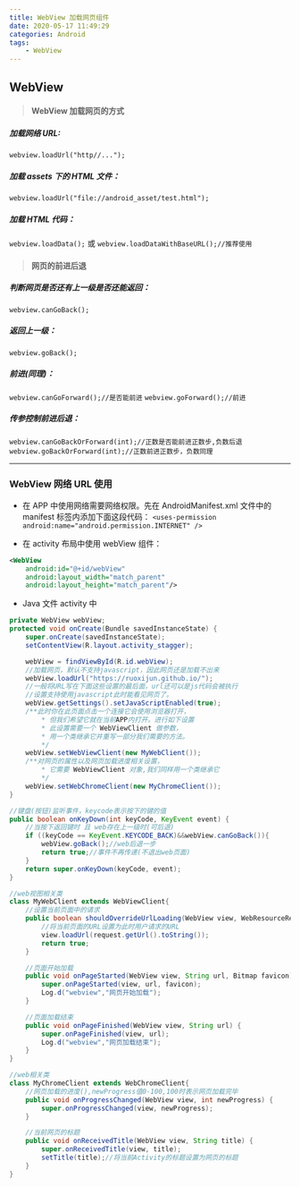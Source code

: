 ```yaml
---
title: WebView 加载网页组件
date: 2020-05-17 11:49:29
categories: Android
tags: 
    - WebView
---
```


## WebView

> #### WebView 加载网页的方式

##### 加载网络 URL:

`webview.loadUrl("http//...");`

##### 加载 assets 下的 HTML 文件：

`webview.loadUrl("file://android_asset/test.html");`

##### 加载 HTML 代码：

`webview.loadData();` 或 `webview.loadDataWithBaseURL();//推荐使用`

> #### 网页的前进后退

##### 判断网页是否还有上一级是否还能返回：

`webview.canGoBack();`

##### 返回上一级：

`webview.goBack();`

##### 前进(同理)：

`webview.canGoForward();//是否能前进`
`webview.goForward();//前进`

##### 传参控制前进后退：

`webview.canGoBackOrForward(int);//正数是否能前进正数步,负数后退`
`webview.goBackOrForward(int);//正数前进正数步，负数同理`

---

### WebView 网络 URL 使用

-   在 APP 中使用网络需要网络权限。先在 AndroidManifest.xml 文件中的 manifest 标签内添加下面这段代码：
    `<uses-permission android:name="android.permission.INTERNET" />`

-   在 activity 布局中使用 webView 组件：

```xml
<WebView
    android:id="@+id/webView"
    android:layout_width="match_parent"
    android:layout_height="match_parent"/>
```

-   Java 文件 activity 中

```java
private WebView webView;
protected void onCreate(Bundle savedInstanceState) {
    super.onCreate(savedInstanceState);
    setContentView(R.layout.activity_stagger);

    webView = findViewById(R.id.webView);
    //加载网页，默认不支持javascript，因此网页还是加载不出来
    webView.loadUrl("https://ruoxijun.github.io/");
    //一般将URL写在下面这些设置的最后面，url还可以是js代码会被执行
    //设置支持使用javascript此时能看见网页了。
    webView.getSettings().setJavaScriptEnabled(true);
    /**此时你在此页面点击一个连接它会使用浏览器打开，
        * 但我们希望它就在当前APP内打开。进行如下设置
        * 此设置需要一个 WebViewClient 做参数，
        * 用一个类继承它并重写一部分我们需要的方法。
        */
    webView.setWebViewClient(new MyWebClient());
    /**对网页的属性以及网页加载进度相关设置，
        * 它需要 WebViewClient 对象,我们同样用一个类继承它
        */
    webView.setWebChromeClient(new MyChromeClient());
}

//键盘(按钮)监听事件，keycode表示按下的键的值
public boolean onKeyDown(int keyCode, KeyEvent event) {
    //当按下返回键时 且 web存在上一级时(可后退)
    if ((keyCode == KeyEvent.KEYCODE_BACK)&&webView.canGoBack()){
        webView.goBack();//web后退一步
        return true;//事件不再传递(不退出web页面)
    }
    return super.onKeyDown(keyCode, event);
}

//web视图相关类
class MyWebClient extends WebViewClient{
    //设置当前页面中的请求
    public boolean shouldOverrideUrlLoading(WebView view, WebResourceRequest request) {
        //将当前页面的URL设置为此时用户请求的URL
        view.loadUrl(request.getUrl().toString());
        return true;
    }

    //页面开始加载
    public void onPageStarted(WebView view, String url, Bitmap favicon) {
        super.onPageStarted(view, url, favicon);
        Log.d("webview","网页开始加载");
    }

    //页面加载结束
    public void onPageFinished(WebView view, String url) {
        super.onPageFinished(view, url);
        Log.d("webview","网页加载结束");
    }
}

//web相关类
class MyChromeClient extends WebChromeClient{
    //网页加载的进度(),newProgress值0-100,100时表示网页加载完毕
    public void onProgressChanged(WebView view, int newProgress) {
        super.onProgressChanged(view, newProgress);
    }

    //当前网页的标题
    public void onReceivedTitle(WebView view, String title) {
        super.onReceivedTitle(view, title);
        setTitle(title);//将当前Activity的标题设置为网页的标题
    }
}
```
